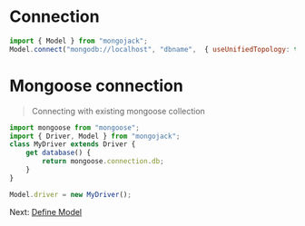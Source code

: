 # Connection

```js
import { Model } from "mongojack";
Model.connect("mongodb://localhost", "dbname",  { useUnifiedTopology: true });
```

# Mongoose connection

> Connecting with existing mongoose collection

```js
import mongoose from "mongoose";
import { Driver, Model } from "mongojack";
class MyDriver extends Driver {
    get database() {
        return mongoose.connection.db;
    }
}

Model.driver = new MyDriver();
```

Next: [Define Model](model.md)
